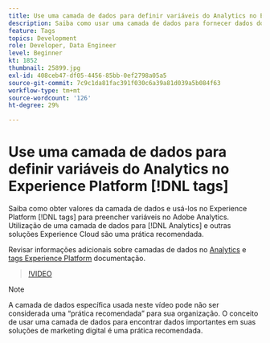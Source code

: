 ```yaml
---
title: Use uma camada de dados para definir variáveis do Analytics no Experience Platform [!DNL tags]
description: Saiba como usar uma camada de dados para fornecer dados do Analytics e outras soluções de Experience Cloud.
feature: Tags
topics: Development
role: Developer, Data Engineer
level: Beginner
kt: 1852
thumbnail: 25899.jpg
exl-id: 408ceb47-df05-4456-85bb-0ef2798a05a5
source-git-commit: 7c9c1da81fac391f030c6a39a81d039a5b084f63
workflow-type: tm+mt
source-wordcount: '126'
ht-degree: 29%

---
```


# Use uma camada de dados para definir variáveis do Analytics no Experience Platform [!DNL tags]

Saiba como obter valores da camada de dados e usá-los no Experience Platform [!DNL tags] para preencher variáveis no Adobe Analytics. Utilização de uma camada de dados para [!DNL Analytics] e outras soluções Experience Cloud são uma prática recomendada.

Revisar informações adicionais sobre camadas de dados no [Analytics](https://experienceleague.adobe.com/docs/analytics/implementation/prepare/data-layer.html?lang=pt-BR) e [tags Experience Platform](https://experienceleague.adobe.com/docs/experience-platform/tags/extensions/client/client-data-layer/overview.html) documentação.

>[!VIDEO](https://video.tv.adobe.com/v/25899/?quality=12&learn=on)

>[!NOTE]
>
>A camada de dados específica usada neste vídeo pode não ser considerada uma “prática recomendada” para sua organização. O conceito de usar uma camada de dados para encontrar dados importantes em suas soluções de marketing digital é uma prática recomendada.
